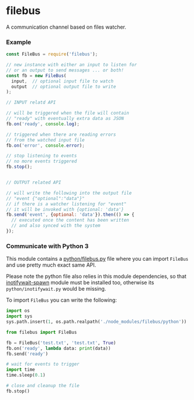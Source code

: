 # filebus

A communication channel based on files watcher.


### Example

```js
const FileBus = require('filebus');

// new instance with either an input to listen for
// or an output to send messages ... or both!
const fb = new FileBus(
  input,  // optional input file to watch
  output  // optional output file to write
);

// INPUT relatd API

// will be triggered when the file will contain
// "ready" with eventually extra data as JSON
fb.on('ready', console.log);

// triggered when there are reading errors
// from the watched input file
fb.on('error', console.error);

// stop listening to events
// no more events triggered
fb.stop();


// OUTPUT related API

// will write the following into the output file
// "event {"optional":"data"}"
// if there is a watcher listening for "event"
// it will be invoked with {optional: 'data'}
fb.send('event', {optional: 'data'}).then(() => {
  // executed once the content has been written
  // and also synced with the system
});
```


### Communicate with Python 3

This module contains a [python/filebus.py](./python/filebus.py) file where you can import `FileBus` and use pretty much exact same API.

Please note the python file also relies in this module dependencies, so that [inotifywait-spawn](https://github.com/WebReflection/inotifywait-spawn#readme) module must be installed too, otherwise its `python/inotifywait.py` would be missing.

To import `FileBus` you can write the following:

```python
import os
import sys
sys.path.insert(1, os.path.realpath('./node_modules/filebus/python'))

from filebus import FileBus

fb = FileBus('test.txt', 'test.txt', True)
fb.on('ready', lambda data: print(data))
fb.send('ready')

# wait for events to trigger
import time
time.sleep(0.1)

# close and cleanup the file
fb.stop()
```
